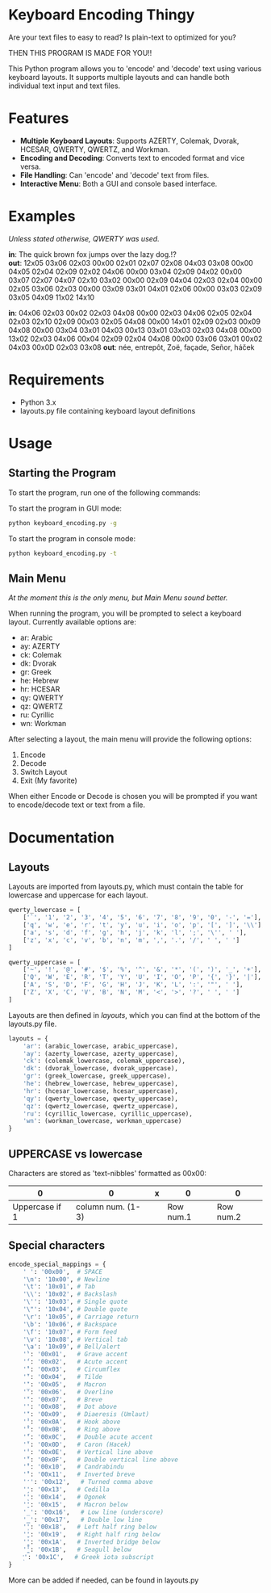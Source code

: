 # Keyboard Encoding Thingy

Are your text files to easy to read? Is plain-text to optimized for you?

THEN THIS PROGRAM IS MADE FOR YOU!!

This Python program allows you to 'encode' and 'decode' text using various keyboard layouts. It supports multiple layouts and can handle both individual text input and text files.

# Features

* **Multiple Keyboard Layouts**: Supports AZERTY, Colemak, Dvorak, HCESAR, QWERTY, QWERTZ, and Workman.
* **Encoding and Decoding**: Converts text to encoded format and vice versa.
* **File Handling**: Can 'encode' and 'decode' text from files.
* **Interactive Menu**: Both a GUI and console based interface.

# Examples

_Unless stated otherwise, QWERTY was used._

**in**: The quick brown fox jumps over the lazy dog.!?  
**out**: 12x05 03x06 02x03 00x00 02x01 02x07 02x08 04x03 03x08 00x00 04x05 02x04 02x09 02x02 04x06 00x00 03x04 02x09 04x02 00x00 03x07 02x07 04x07 02x10 03x02 00x00 02x09 04x04 02x03 02x04 00x00 02x05 03x06 02x03 00x00 03x09 03x01 04x01 02x06 00x00 03x03 02x09 03x05 04x09 11x02 14x10

**in**: 04x06 02x03 00x02 02x03 04x08 00x00 02x03 04x06 02x05 02x04 02x03 02x10 02x09 00x03 02x05 04x08 00x00 14x01 02x09 02x03 00x09 04x08 00x00 03x04 03x01 04x03 00x13 03x01 03x03 02x03 04x08 00x00 13x02 02x03 04x06 00x04 02x09 02x04 04x08 00x00 03x06 03x01 00x02 04x03 00x0D 02x03 03x08
**out**: née, entrepôt, Zoë, façade, Señor, háček

# Requirements

* Python 3.x
* layouts.py file containing keyboard layout definitions

# Usage

## Starting the Program

To start the program, run one of the following commands:

To start the program in GUI mode:
``` BASH
python keyboard_encoding.py -g
```

To start the program in console mode:
``` BASH
python keyboard_encoding.py -t
```

## Main Menu

_At the moment this is the only menu, but Main Menu sound better._

When running the program, you will be prompted to select a keyboard layout. Currently available options are:

* ar: Arabic
* ay: AZERTY
* ck: Colemak
* dk: Dvorak
* gr: Greek
* he: Hebrew
* hr: HCESAR
* qy: QWERTY
* qz: QWERTZ
* ru: Cyrillic
* wn: Workman

After selecting a layout, the main menu will provide the following options:

1. Encode
2. Decode
3. Switch Layout
4. Exit (My favorite)

When either Encode or Decode is chosen you will be prompted if you want to encode/decode text or text from a file.

# Documentation

## Layouts

Layouts are imported from layouts.py, which must contain the table for lowercase and uppercase for each layout.

``` py
qwerty_lowercase = [
    ['`', '1', '2', '3', '4', '5', '6', '7', '8', '9', '0', '-', '='],
    ['q', 'w', 'e', 'r', 't', 'y', 'u', 'i', 'o', 'p', '[', ']', '\\'],
    ['a', 's', 'd', 'f', 'g', 'h', 'j', 'k', 'l', ';', '\'', ' '],
    ['z', 'x', 'c', 'v', 'b', 'n', 'm', ',', '.', '/', ' ', ' ']
]

qwerty_uppercase = [
    ['~', '!', '@', '#', '$', '%', '^', '&', '*', '(', ')', '_', '+'],
    ['Q', 'W', 'E', 'R', 'T', 'Y', 'U', 'I', 'O', 'P', '{', '}', '|'],
    ['A', 'S', 'D', 'F', 'G', 'H', 'J', 'K', 'L', ':', '"', ' '],
    ['Z', 'X', 'C', 'V', 'B', 'N', 'M', '<', '>', '?', ' ', ' ']
]
```

Layouts are then defined in _layouts_, which you can find at the bottom of the layouts.py file.

``` py
layouts = {
    'ar': (arabic_lowercase, arabic_uppercase),
    'ay': (azerty_lowercase, azerty_uppercase),
    'ck': (colemak_lowercase, colemak_uppercase),
    'dk': (dvorak_lowercase, dvorak_uppercase),
    'gr': (greek_lowercase, greek_uppercase),
    'he': (hebrew_lowercase, hebrew_uppercase),
    'hr': (hcesar_lowercase, hcesar_uppercase),
    'qy': (qwerty_lowercase, qwerty_uppercase),
    'qz': (qwertz_lowercase, qwertz_uppercase),
    'ru': (cyrillic_lowercase, cyrillic_uppercase),
    'wn': (workman_lowercase, workman_uppercase)
}
```

## UPPERCASE vs lowercase

Characters are stored as 'text-nibbles' formatted as 00x00:

|0  |0  |x  |0  |  0|
|---|---|---|---|---|
|Uppercase if 1|column num. (1-3)||Row num.1|Row num.2|

## Special characters

``` py
encode_special_mappings = {
    ' ': '00x00',  # SPACE
    '\n': '10x00', # Newline
    '\t': '10x01', # Tab
    '\\': '10x02', # Backslash
    '\'': '10x03', # Single quote
    '\"': '10x04', # Double quote
    '\r': '10x05', # Carriage return
    '\b': '10x06', # Backspace
    '\f': '10x07', # Form feed
    '\v': '10x08', # Vertical tab
    '\a': '10x09', # Bell/alert
    '̀': '00x01',   # Grave accent
    '́': '00x02',   # Acute accent
    '̂': '00x03',   # Circumflex
    '̃': '00x04',   # Tilde
    '̄': '00x05',   # Macron
    '̅': '00x06',   # Overline
    '̆': '00x07',   # Breve
    '̇': '00x08',   # Dot above
    '̈': '00x09',   # Diaeresis (Umlaut)
    '̉': '00x0A',   # Hook above
    '̊': '00x0B',   # Ring above
    '̋': '00x0C',   # Double acute accent
    '̌': '00x0D',   # Caron (Hacek)
    '̍': '00x0E',   # Vertical line above
    '̎': '00x0F',   # Double vertical line above
    '̐': '00x10',   # Candrabindu
    '̑': '00x11',   # Inverted breve
    '̒': '00x12',   # Turned comma above
    '̧': '00x13',   # Cedilla
    '̨': '00x14',   # Ogonek
    '̱': '00x15',   # Macron below
    '̲': '00x16',   # Low line (underscore)
    '̳': '00x17',   # Double low line
    '̹': '00x18',   # Left half ring below
    '̺': '00x19',   # Right half ring below
    '̻': '00x1A',   # Inverted bridge below
    '̼': '00x1B',   # Seagull below
    'ͅ': '00x1C',   # Greek iota subscript
}
```

More can be added if needed, can be found in layouts.py
